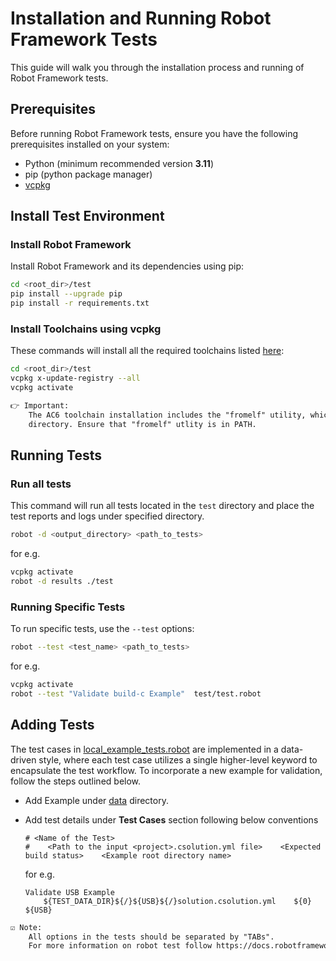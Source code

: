 # Installation and Running Robot Framework Tests

This guide will walk you through the installation process and running of Robot Framework tests.

## Prerequisites

Before running Robot Framework tests, ensure you have the following prerequisites installed on your system:

- Python (minimum recommended version **3.11**)
- pip (python package manager)
- [vcpkg](https://github.com/Open-CMSIS-Pack/cmsis-toolbox/blob/main/docs/installation.md#vcpkg---setup-using-cli)

## Install Test Environment

### Install Robot Framework

Install Robot Framework and its dependencies using pip:

```bash
cd <root_dir>/test
pip install --upgrade pip
pip install -r requirements.txt
```

### Install Toolchains using vcpkg

These commands will install all the required toolchains listed [here](./vcpkg-configuration.json):

```bash
cd <root_dir>/test
vcpkg x-update-registry --all
vcpkg activate
```

```txt
👉 Important:
    The AC6 toolchain installation includes the "fromelf" utility, which can be found in the AC6 toolchain installation
    directory. Ensure that "fromelf" utlity is in PATH.
```

## Running Tests

### Run all tests

This command will run all tests located in the `test` directory and place the test reports and logs under specified directory.

```bash
robot -d <output_directory> <path_to_tests>
```

for e.g.

```bash
vcpkg activate
robot -d results ./test
```

### Running Specific Tests

To run specific tests, use the `--test` options:

```bash
robot --test <test_name> <path_to_tests>
```

for e.g.

```bash
vcpkg activate
robot --test "Validate build-c Example"  test/test.robot
```

## Adding Tests

The test cases in [local_example_tests.robot](./local_example_tests.robot) are implemented in a data-driven style, where each test case utilizes a single higher-level keyword to encapsulate the test workflow. To incorporate a new example for validation, follow the steps outlined below.

- Add Example under [data](./data/) directory.
- Add test details under **Test Cases** section following below conventions

  ```robot
  # <Name of the Test>
  #    <Path to the input <project>.csolution.yml file>    <Expected build status>    <Example root directory name>
  ```

  for e.g.

    ```robot
    Validate USB Example
        ${TEST_DATA_DIR}${/}${USB}${/}solution.csolution.yml    ${0}    ${USB}
    ```

```txt
☑️ Note:
    All options in the tests should be separated by "TABs".
    For more information on robot test follow https://docs.robotframework.org/docs/testcase_styles/datadriven
```
